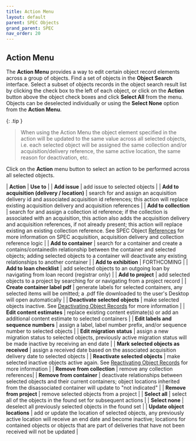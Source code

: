 ```yaml
---
title: Action Menu
layout: default
parent: SPEC Objects
grand_parent: SPEC
nav_order: 20
---
```


## Action Menu
The **Action Menu** provides a way to edit certain object record elements across a group of objects. Find a set of objects in the **Object Search** interface. Select a subset of objects records in the object search result list by clicking the check box to the left of each object, or click on the **Action** button above the object check boxes and click **Select All** from the menu. Objects can be deselected individually or using the **Select None** option from the **Action Menu**. 

{: .tip }
> When using the Action Menu the object element specified in the action will be updated to the same value across all selected objects, i.e. each selected object will be assigned the same collection and/or acquisition/delivery reference, the same active location, the same reason for deactivation, etc.

Click on the **Action** menu button to select an action to be performed across all selected objects.

| **Action** | **Use to** |
| **Add issue** | add issue to selected objects |
| **Add to acquisition (delivery / location)** | search for and assign an acquisition delivery id and associated acquisition id references; this action will replace existing acquisition delivery and acquisition references |
| **Add to collection** | search for and assign a collection id reference; if the collection is associated with an acquisition, this action also adds the acquisition delivery and acquisition references, if not already present; this action will replace existing an existing collection reference. See SPEC Object [References](https://nypl.github.io/pres-docs/spec/specObjectsReferences.html) for more information on SPEC acquisition, acquisition delivery and collection reference logic  |
| **Add to container** | search for a container and create a contains/containedIn relationship between the container and selected objects; adding selected objects to a container will deactivate any existing relationships to another container |
| **Add to exhibition** | FORTHCOMING |
| **Add to loan checklist** | add selected objects to an outgoing loan by navigating from loan record (registrar only) |
| **Add to project** | add selected objects to a project by searching for or navigating from a project record |
| **Create container label pdf** | generate labels for selected containers, any selected items will be omitted; a .pdf file downloaded to the user's Desktop will open automatically |
| **Deactivate selected objects** | make selected objects inactive. See [Deactivating Object Records](https://nypl.github.io/pres-docs/spec/specObjects.html#deactivating-object-records) for more information |
| **Edit content estimates** | replace existing content estimate(s) or add an additional content estimate to selected containers |
| **Edit labels and sequence numbers** | assign a label, label number prefix, and/or sequence number to selected objects |
| **Edit migration status** | assign a new migration status to selected objects, previously active migration status will be made inactive by receiving an end date |
| **Mark selected objects as received** | assign a received date based on the associated acquisition delivery date to selected objects |
| **Reactivate selected objects** | make selected inactive objects active again. See [Reactivating Object Records](https://nypl.github.io/pres-docs/spec/specObjects.html#reactivating-object-records) for more information |
| **Remove from collection** | remove any collection references|
| **Remove from container** | deactivate relationships between selected objects and their current containers; object locations inherited from the disassociated container will update to "not indicated" |
| **Remove from project** | remove selected objects from a project |
| **Select all** | select all of the objects in the found set for subsequent actions |
| **Select none** | deselect all previously selected objects in the found set |
| **Update object locations** | add or update the location of selected objects, any previously active location will receive an end date and become inactive; locations for contained objects or objects that are part of deliveries that have not been received will not be updated |
